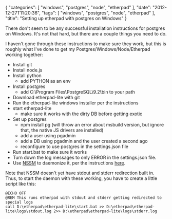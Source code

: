 {
    "categories": [
        "windows", 
        "postgres", 
        "node", 
        "etherpad"
    ], 
    "date": "2012-12-27T11:20:36", 
    "tags": [
        "windows", 
        "postgres", 
        "node", 
        "etherpad"
    ], 
    "title": "Setting up etherpad with postgres on Windows"
}

There don't seem to be any successful installation instructions for postgres on Windows. It's not that hard, but there are a couple things you need to do. 

I haven't gone through these instructions to make sure they work, but this is roughly what I've done to get my Postgres/Windows/Node/Etherpad working together:

 - Install git
 - Install node.js
 - Install python
     - add PYTHON as an env
 - Install postgres
     - add C:\Program Files\PostgreSQL\9.2\bin to your path
 - Download etherpad-lite with git
 - Run the etherpad-lite windows installer per the instructions
 - start etherpad-lite
     - make sure it works with the dirty DB before getting exotic
 - Set up postgres
     - npm install pg (will throw an error about msbuild version, but ignore that, the native JS drivers are installed)
     - add a user using pgadmin
     - add a DB using pgadmin and the user created a second ago
     - reconfigure to use postgres in the settings.json file
 -  Run start.bat to make sure it works
 - Turn down the log messages to only ERROR in the settings.json file.
 - Use [NSSM][2] to daemonize it, per the instructions [here][1].

Note that NSSM doesn't yet have stdout and stderr redirection built in. Thus, to start the daemon with these working, you have to create a little script like this: 

    @ECHO OFF
    @REM This runs etherpad with stdout and stderr getting redirected to special logs
    call D:\etherpad\etherpad-lite\start.bat >> D:\etherpad\etherpad-lite\logs\stdout.log 2>> D:\etherpad\etherpad-lite\logs\stderr.log


[1]: https://github.com/ether/etherpad-lite/wiki/How-to-deploy-Etherpad-Lite-as-a-service
[2]: http://nssm.cc/